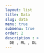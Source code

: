 ```yaml
---
layout: list
title: Data
slug: data
menu: true
submenu: true
order: 2
description : >
  DE , ML , DL  
---
```

